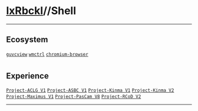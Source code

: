 # [lxRbckl](https://github.com/lxRbckl/lxRbckl/tree/main)//Shell

---
## Ecosystem
[`guvcview`](https://github.com/lxRbckl/lxRbckl/tree/main/Shell/guvcview/README.md) [`wmctrl`](https://github.com/lxRbckl/lxRbckl/tree/main/Shell/wmctrl/README.md) [`chromium-browser`](https://github.com/lxRbckl/lxRbckl/tree/main/Shell/chromium-browser/README.md)

# 

## Experience
[`Project-ACLG V1`](https://github.com/lxRbckl/Project-ACLG/blob/V1/README.md) [`Project-ASBC V1`](https://github.com/lxRbckl/Project-ASBC/blob/V1/README.md) [`Project-Kinma V1`](https://github.com/lxRbckl/Project-Kinma/blob/V1/README.md) [`Project-Kinma V2`](https://github.com/lxRbckl/Project-Kinma/blob/V2/README.md) [`Project-Maximus V1`](https://github.com/lxRbckl/Project-Maximus/blob/V1/README.md) [`Project-PasCam V8`](https://github.com/lxRbckl/Project-PasCam/blob/V8/README.md) [`Project-RCoD V2`](https://github.com/lxRbckl/Project-RCoD/blob/V2/README.md)

---
